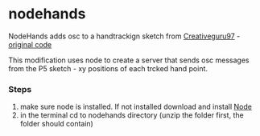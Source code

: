 # nodehands

NodeHands adds osc to a handtrackign sketch from [Creativeguru97](https://github.com/Creativeguru97) - [original code](https://github.com/Creativeguru97/YouTube_tutorial/tree/master/Play_with_APIs/hand_detection/mediapipe_hands/final)

This modification uses node to create a server that sends osc messages from the P5 sketch - xy positions of each trcked hand point. 

### Steps 

1. make sure node is installed. If not installed download and install [Node](https://nodejs.org/en)
2. in the terminal cd to nodehands directory (unzip the folder first, the folder should contain)  
